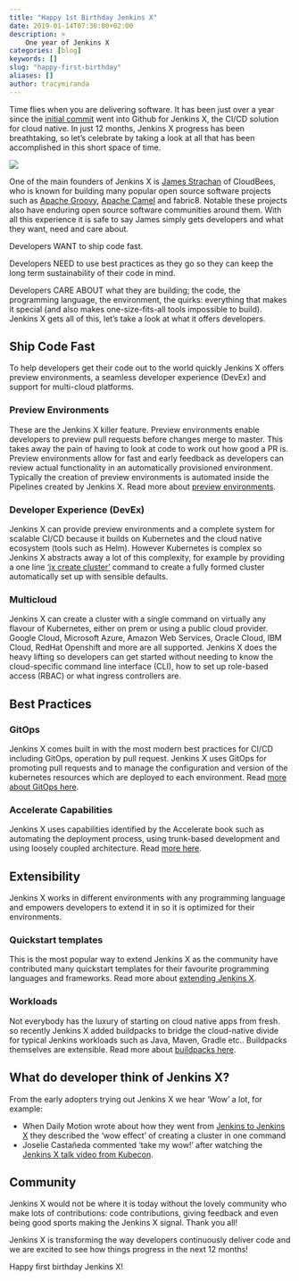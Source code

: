 ```yaml
---
title: "Happy 1st Birthday Jenkins X"
date: 2019-01-14T07:36:00+02:00
description: >
    One year of Jenkins X
categories: [blog]
keywords: []
slug: "happy-first-birthday"
aliases: []
author: tracymiranda
---
```


Time flies when you are delivering software. It has been just over a year since the [initial commit](https://github.com/jenkins-x/jx/commit/e255f7ea050c4a410a21183ec85a510c8e4ca8c6) went into Github for Jenkins X, the CI/CD solution for cloud native. In just 12 months, Jenkins X progress has been breathtaking, so let’s celebrate by taking a look at all that has been accomplished in this short space of time.

<img src="/news/jenkins-x-first-birthday/birthday.jpg"> 

One of the main founders of Jenkins X is [James Strachan](https://twitter.com/jstrachan) of CloudBees, who is known for building many popular open source software projects such as [Apache Groovy](http://groovy-lang.org/index.html), [Apache Camel](http://camel.apache.org/) and fabric8. Notable these projects also have enduring open source software communities around them. With all this experience it is safe to say James simply gets developers and what they want, need and care about.

Developers WANT to ship code fast.

Developers NEED to use best practices as they go so they can keep the long term sustainability of their code in mind.

Developers CARE ABOUT what they are building; the code, the programming language, the environment, the quirks: everything that makes it special (and also makes one-size-fits-all tools impossible to build). Jenkins X gets all of this, let’s take a look at what it offers developers.

## Ship Code Fast

To help developers get their code out to the world quickly Jenkins X offers preview environments, a seamless developer experience (DevEx) and support for multi-cloud platforms.

### Preview Environments

These are the Jenkins X killer feature. Preview environments enable developers to preview pull requests before changes merge to master. This takes away the pain of having to look at code to work out how good a PR is. Preview environments allow for fast and early feedback as developers can review actual functionality in an automatically provisioned environment. Typically the creation of preview environments is automated inside the Pipelines created by Jenkins X. Read more about [preview environments](https://jenkins-x.io/developing/preview/#readout). 

### Developer Experience (DevEx)

Jenkins X can provide preview environments and a complete system for scalable CI/CD because it builds on Kubernetes and the cloud native ecosystem (tools such as Helm). However Kubernetes is complex so Jenkins X abstracts away a lot of this complexity, for example by providing a one line [‘jx create cluster’](https://jenkins-x.io/commands/jx_create_cluster/) command to create a fully formed cluster automatically set up with sensible defaults. 

### Multicloud

Jenkins X can create a cluster with a single command on virtually any flavour of Kubernetes, either on prem or using a public cloud provider. Google Cloud, Microsoft Azure, Amazon Web Services, Oracle Cloud, IBM Cloud, RedHat Openshift and more are all supported. Jenkins X does the heavy lifting so developers can get started without needing to know the cloud-specific command line interface (CLI), how to set up role-based access (RBAC) or what ingress controllers are. 

## Best Practices

### GitOps

Jenkins X comes built in with the most modern best practices for CI/CD including GitOps, operation by pull request. Jenkins X uses GitOps for promoting pull requests and to manage the configuration and version of the kubernetes resources which are deployed to each environment. Read [more about GitOps here](https://jenkins-x.io/about/features/#environments).

### Accelerate Capabilities

Jenkins X uses capabilities identified by the Accelerate book such as automating the deployment process, using trunk-based development and using loosely coupled architecture. Read [more here](https://jenkins-x.io/about/accelerate/).

## Extensibility

Jenkins X works in different environments with any programming language and empowers developers to extend it in so it is optimized for their environments. 

### Quickstart templates

This is the most popular way to extend Jenkins X as the community have contributed many quickstart templates for their favourite programming languages and frameworks. Read more about [extending Jenkins X](https://jenkins-x.io/extending/).

### Workloads

Not everybody has the luxury of starting on cloud native apps from fresh. so recently Jenkins X added buildpacks to bridge the cloud-native divide for typical Jenkins workloads such as Java, Maven, Gradle etc.. Buildpacks themselves are extensible. Read more about [buildpacks here](https://jenkins-x.io/architecture/build-packs/). 

## What do developer think of Jenkins X?
From the early adopters trying out Jenkins X we hear ‘Wow’ a lot, for example:

* When Daily Motion wrote about how they went from [Jenkins to Jenkins X](https://medium.com/dailymotion/from-jenkins-to-jenkins-x-604b6cde0ce3) they described the ‘wow effect’ of creating a cluster in one command
* Joselie Castañeda commented ‘take my wow!’ after watching the [Jenkins X talk video from Kubecon](https://youtu.be/uHe7R_iZSLU). 

## Community
Jenkins X would not be where it is today without the lovely community who make lots of contributions: code contributions, giving feedback and even being good sports making the Jenkins X signal. Thank you all!

Jenkins X is transforming the way developers continuously deliver code and we are excited to see how things progress in the next 12 months!

Happy first birthday Jenkins X!

